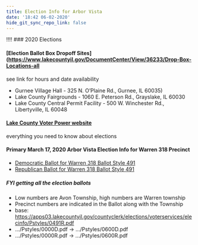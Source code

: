 ```yaml
---
title: Election Info for Arbor Vista
date: '18:42 06-02-2020'
hide_git_sync_repo_link: false
---
```


!!!! ### 2020 Elections

#### [Election Ballot Box Dropoff Sites](https://www.lakecountyil.gov/DocumentCenter/View/36233/Drop-Box-Locations-all

see link for hours and date availability

* Gurnee Village Hall - 325 N. O’Plaine Rd., Gurnee, IL 60035)
* Lake County Fairgrounds - 1060 E. Peterson Rd., Grayslake, IL 60030
* Lake County Central Permit Facility - 500 W. Winchester Rd., Libertyville, IL 60048


#### [Lake County Voter Power website](https://lakecountyil.gov/351/Voter-Power-for-Registered-Voters)
everything you need to know about elections 
#### Primary March 17, 2020 Arbor Vista Election Info for Warren 318 Precinct
* [Democratic Ballot for Warren 318 Ballot Style 491](https://apps03.lakecountyil.gov/countyclerk/elections/voterservices/elecinfo/Pstyles/0491D.pdf)
* [Republican Ballot for Warren 318 Ballot Style 491](https://apps03.lakecountyil.gov/countyclerk/elections/voterservices/elecinfo/Pstyles/0491R.pdf)

##### FYI getting all the election ballots

* Low numbers are Avon Township, high numbers are Warren township
* Precinct numbers are indicated in the Ballot along with the Township
* base: https://apps03.lakecountyil.gov/countyclerk/elections/voterservices/elecinfo/Pstyles/0491R.pdf
* .../Pstyles/0000D.pdf  -> .../Pstyles/0600D.pdf
* .../Pstyles/0000R.pdf  -> .../Pstyles/0600R.pdf

